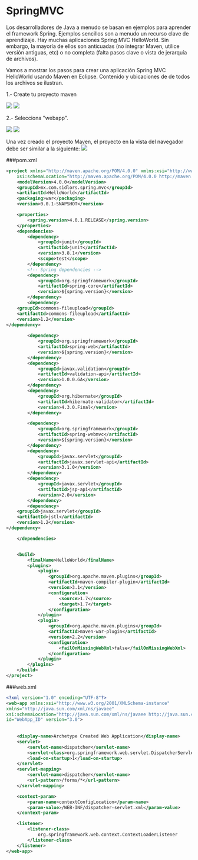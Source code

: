 # SpringMVC

Los desarrolladores de Java a menudo se basan en ejemplos para aprender el framework Spring. Ejemplos sencillos son a menudo un recurso clave de aprendizaje. Hay muchas aplicaciones Spring MVC HelloWorld. Sin embargo, la mayoría de ellos son anticuadas (no integrar Maven, utilice versión antiguas, etc) o no completa (falta pasos clave o vista de jerarquía de archivos). 

Vamos a mostrar los pasos para crear una aplicación Spring MVC HelloWorld usando Maven en Eclipse. Contenido y ubicaciones de de todos los archivos se ilustran.

1.- Create tu proyecto maven

![](http://www.programcreek.com/wp-content/uploads/2014/02/spring-helloworld-maven-1.jpg)
![](http://www.programcreek.com/wp-content/uploads/2014/02/spring-helloworld-maven-2.jpg)

2.- Selecciona "webapp".

![](http://www.programcreek.com/wp-content/uploads/2014/02/spring-helloworld-maven-3.jpg)
![](http://www.programcreek.com/wp-content/uploads/2014/02/spring-helloworld-maven-4.jpg)


Una vez creado el proyecto Maven, el proyecto en la vista del navegador debe ser similar a la siguiente:
![](http://www.programcreek.com/wp-content/uploads/2014/02/spring-mvc-helloworld-navigator-view1.jpg)

###pom.xml

```xml
<project xmlns="http://maven.apache.org/POM/4.0.0" xmlns:xsi="http://www.w3.org/2001/XMLSchema-instance"
	xsi:schemaLocation="http://maven.apache.org/POM/4.0.0 http://maven.apache.org/maven-v4_0_0.xsd">
	<modelVersion>4.0.0</modelVersion>
	<groupId>mx.com.sidlors.spring.mvc</groupId>
	<artifactId>HelloWorld</artifactId>
	<packaging>war</packaging>
	<version>0.0.1-SNAPSHOT</version>

	<properties>
		<spring.version>4.0.1.RELEASE</spring.version>
	</properties>
	<dependencies>
		<dependency>
			<groupId>junit</groupId>
			<artifactId>junit</artifactId>
			<version>3.8.1</version>
			<scope>test</scope>
		</dependency>
		<!-- Spring dependencies -->
		<dependency>
			<groupId>org.springframework</groupId>
			<artifactId>spring-core</artifactId>
			<version>${spring.version}</version>
		</dependency>
		<dependency>
	<groupId>commons-fileupload</groupId>
	<artifactId>commons-fileupload</artifactId>
	<version>1.2</version>
</dependency>
		
		<dependency>
			<groupId>org.springframework</groupId>
			<artifactId>spring-web</artifactId>
			<version>${spring.version}</version>
		</dependency>
		<dependency>
			<groupId>javax.validation</groupId>
			<artifactId>validation-api</artifactId>
			<version>1.0.0.GA</version>
		</dependency>
		<dependency>
			<groupId>org.hibernate</groupId>
			<artifactId>hibernate-validator</artifactId>
			<version>4.3.0.Final</version>
		</dependency>

		<dependency>
			<groupId>org.springframework</groupId>
			<artifactId>spring-webmvc</artifactId>
			<version>${spring.version}</version>
		</dependency>
		<dependency>
			<groupId>javax.servlet</groupId>
			<artifactId>javax.servlet-api</artifactId>
			<version>3.1.0</version>
		</dependency>
		<dependency>
			<groupId>javax.servlet</groupId>
			<artifactId>jsp-api</artifactId>
			<version>2.0</version>
		</dependency>
		<dependency>
    <groupId>javax.servlet</groupId>
    <artifactId>jstl</artifactId>
    <version>1.2</version>
</dependency>

	</dependencies>


	<build>
		<finalName>HelloWorld</finalName>
		<plugins>
			<plugin>
				<groupId>org.apache.maven.plugins</groupId>
				<artifactId>maven-compiler-plugin</artifactId>
				<version>3.1</version>
				<configuration>
					<source>1.7</source>
					<target>1.7</target>
				</configuration>
			</plugin>
			<plugin>
				<groupId>org.apache.maven.plugins</groupId>
				<artifactId>maven-war-plugin</artifactId>
				<version>2.2</version>
				<configuration>
					<failOnMissingWebXml>false</failOnMissingWebXml>
				</configuration>
			</plugin>
		</plugins>
	</build>
</project>
```

###web.xml

```xml
<?xml version="1.0" encoding="UTF-8"?>
<web-app xmlns:xsi="http://www.w3.org/2001/XMLSchema-instance" 
xmlns="http://java.sun.com/xml/ns/javaee" 
xsi:schemaLocation="http://java.sun.com/xml/ns/javaee http://java.sun.com/xml/ns/javaee/web-app_3_0.xsd" 
id="WebApp_ID" version="3.0">
  
 
	<display-name>Archetype Created Web Application</display-name>
	<servlet>
		<servlet-name>dispatcher</servlet-name>
		<servlet-class>org.springframework.web.servlet.DispatcherServlet</servlet-class>
		<load-on-startup>1</load-on-startup>
	</servlet>
	<servlet-mapping>
		<servlet-name>dispatcher</servlet-name>
		<url-pattern>/forms/*</url-pattern>
	</servlet-mapping>

	<context-param>
		<param-name>contextConfigLocation</param-name>
		<param-value>/WEB-INF/dispatcher-servlet.xml</param-value>
	</context-param>

	<listener>
		<listener-class>
			org.springframework.web.context.ContextLoaderListener
		</listener-class>
	</listener>
</web-app>
```




